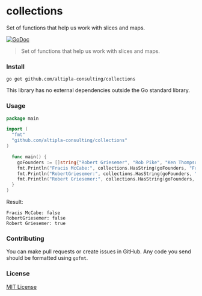 
# collections

Set of functions that help us work with slices and maps.

[![GoDoc](https://godoc.org/github.com/altipla-consulting/collections?status.svg)](https://godoc.org/github.com/altipla-consulting/collections)

> Set of functions that help us work with slices and maps.


### Install

```shell
go get github.com/altipla-consulting/collections
```

This library has no external dependencies outside the Go standard library.


### Usage

```go
package main

import (
  "fmt"
  "github.com/altipla-consulting/collections"
)

  func main() {
    goFounders := []string{"Robert Griesemer", "Rob Pike", "Ken Thompson"}
    fmt.Println("Fracis McCabe:", collections.HasString(goFounders, "Francis McCabe"))
    fmt.Println("RobertGriesemer:", collections.HasString(goFounders, "RobertGriesemer"))
    fmt.Println("Robert Griesemer:", collections.HasString(goFounders, "Robert Griesemer"))
  }
)
```

Result:
```
Fracis McCabe: false 
RobertGriesemer: false 
Robert Griesemer: true 
```

### Contributing


You can make pull requests or create issues in GitHub. Any code you send should be formatted using ```gofmt```.

### License

[MIT License](LICENSE)

